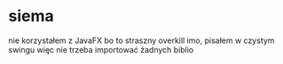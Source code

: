 # siema
nie korzystałem z JavaFX bo to straszny overkill imo, pisałem w czystym swingu więc nie trzeba importować żadnych biblio